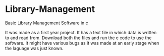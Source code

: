 # Library-Management
Basic Library Management Software in c

It was made as a first year project.
It has a text file in which data is written to and read from.
Download both the files and run the c code to use the software.
It might have various bugs as it was made at an early stage when the laguage was just known.
